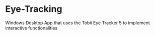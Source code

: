 # Eye-Tracking
Windows Desktop App that uses the Tobii Eye Tracker 5 to implement interactive functionalities
